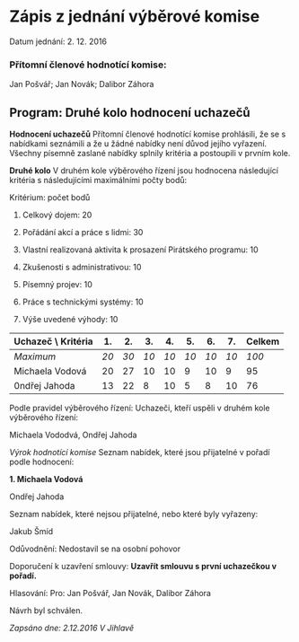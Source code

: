 # Zápis z jednání výběrové komise

Datum jednání: 2. 12. 2016

### Přítomní členové hodnotící komise: 
  Jan Pošvář; Jan Novák; Dalibor Záhora
  
## Program: Druhé kolo hodnocení uchazečů

**Hodnocení uchazečů**
Přítomní členové hodnotící komise prohlásili, že se s nabídkami seznámili a že u žádné nabídky není důvod jejího vyřazení. 
Všechny písemně zaslané nabídky splnily kritéria a postoupili v prvním kole.

**Druhé kolo**
V druhém kole výběrového řízení jsou hodnocena následující kritéria s následujícími maximálními počty bodů:

Kritérium: počet bodů

1. Celkový dojem: 20

2. Pořádání akcí a práce s lidmi: 30

3. Vlastní realizovaná aktivita k prosazení Pirátského programu: 10

4. Zkušenosti s administrativou: 10

5. Písemný projev: 10

6. Práce s technickými systémy: 10

7. Výše uvedené výhody: 10

Uchazeč \ Kritéria | 1. | 2. | 3. | 4. | 5. | 6. | 7. | Celkem
------------- | ----- | ----- | ----- | ----- | ----- | ----- | ----- | -----
*Maximum* | *20* | *30* | *10* | *10* | *10* | *10* | *10* | *100*
Michaela Vodová | 20 | 27 | 10 | 10 | 9 | 10 | 9 | 95
0ndřej Jahoda | 13 | 22 | 8 | 10 | 5 | 8 | 10 | 76

Podle pravidel výběrového řízení:
Uchazeči, kteří uspěli v druhém kole výběrového řízení: 

Michaela Vododvá, Ondřej Jahoda

*Výrok hodnotící komise*
Seznam nabídek, které jsou přijatelné v pořadí podle hodnocení:

**1. Michaela Vodová**

Ondřej Jahoda

Seznam nabídek, které nejsou přijatelné, nebo které byly vyřazeny:

Jakub Šmíd

Odůvodnění: Nedostavil se na osobní pohovor

Doporučení k uzavření smlouvy: **Uzavřít smlouvu s první uchazečkou v pořadí.**

Hlasování:  Pro:  Jan Pošvář, Jan Novák, Dalibor Záhora

Návrh byl schválen.

*Zapsáno dne: 2.12.2016 V Jihlavě*
